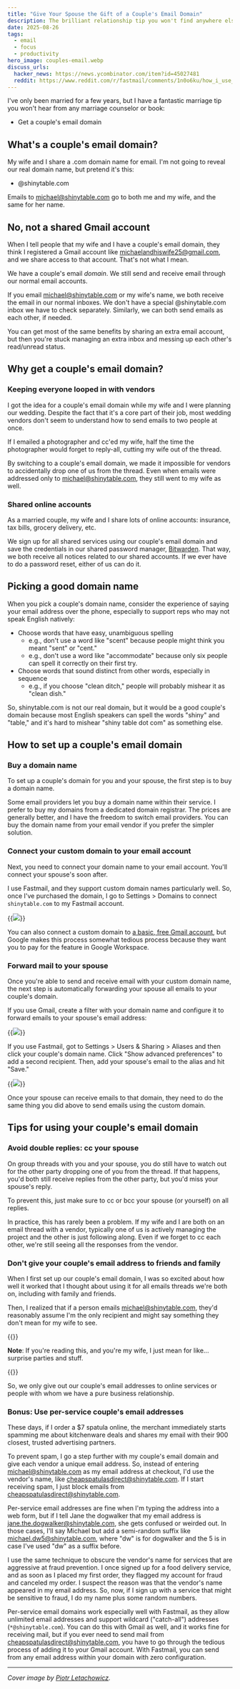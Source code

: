 ```yaml
---
title: "Give Your Spouse the Gift of a Couple's Email Domain"
description: The brilliant relationship tip you won't find anywhere else.
date: 2025-08-26
tags:
  - email
  - focus
  - productivity
hero_image: couples-email.webp
discuss_urls:
  hacker_news: https://news.ycombinator.com/item?id=45027481
  reddit: https://www.reddit.com/r/fastmail/comments/1n0o6ku/how_i_use_fastmail_to_share_a_custom_domain_name/
---
```


<!-- markdownlint-disable no-bare-urls -->

I've only been married for a few years, but I have a fantastic marriage tip you won't hear from any marriage counselor or book:

- Get a couple's email domain

## What's a couple's email domain?

My wife and I share a .com domain name for email. I'm not going to reveal our real domain name, but pretend it's this:

- @shinytable.com

Emails to michael@shinytable.com go to both me and my wife, and the same for her name.

## No, not a shared Gmail account

When I tell people that my wife and I have a couple's email domain, they think I registered a Gmail account like michaelandhiswife25@gmail.com, and we share access to that account. That's not what I mean.

We have a couple's email _domain_. We still send and receive email through our normal email accounts.

If you email michael@shinytable.com or my wife's name, we both receive the email in our normal inboxes. We don't have a special @shinytable.com inbox we have to check separately. Similarly, we can both send emails as each other, if needed.

You can get most of the same benefits by sharing an extra email account, but then you're stuck managing an extra inbox and messing up each other's read/unread status.

## Why get a couple's email domain?

### Keeping everyone looped in with vendors

I got the idea for a couple's email domain while my wife and I were planning our wedding. Despite the fact that it's a core part of their job, most wedding vendors don't seem to understand how to send emails to two people at once.

If I emailed a photographer and cc'ed my wife, half the time the photographer would forget to reply-all, cutting my wife out of the thread.

By switching to a couple's email domain, we made it impossible for vendors to accidentally drop one of us from the thread. Even when emails were addressed only to michael@shinytable.com, they still went to my wife as well.

### Shared online accounts

As a married couple, my wife and I share lots of online accounts: insurance, tax bills, grocery delivery, etc.

We sign up for all shared services using our couple's email domain and save the credentials in our shared password manager, [Bitwarden](https://bitwarden.com/). That way, we both receive all notices related to our shared accounts. If we ever have to do a password reset, either of us can do it.

## Picking a good domain name

When you pick a couple's domain name, consider the experience of saying your email address over the phone, especially to support reps who may not speak English natively:

- Choose words that have easy, unambiguous spelling
  - e.g., don't use a word like "scent" because people might think you meant "sent" or "cent."
  - e.g., don't use a word like "accommodate" because only six people can spell it correctly on their first try.
- Choose words that sound distinct from other words, especially in sequence
  - e.g., if you choose "clean ditch," people will probably mishear it as "clean dish."

So, shinytable.com is not our real domain, but it would be a good couple's domain because most English speakers can spell the words "shiny" and "table," and it's hard to mishear "shiny table dot com" as something else.

## How to set up a couple's email domain

### Buy a domain name

To set up a couple's domain for you and your spouse, the first step is to buy a domain name.

Some email providers let you buy a domain name within their service. I prefer to buy my domains from a dedicated domain registrar. The prices are generally better, and I have the freedom to switch email providers. You can buy the domain name from your email vendor if you prefer the simpler solution.

### Connect your custom domain to your email account

Next, you need to connect your domain name to your email account. You'll connect your spouse's soon after.

I use Fastmail, and they support custom domain names particularly well. So, once I've purchased the domain, I go to Settings > Domains to connect `shinytable.com` to my Fastmail account.

{{<img src="fastmail-add-domain.webp" max-width="600px">}}

You can also connect a custom domain to [a basic, free Gmail account](https://andykong.org/blog/freebusinessemail/), but Google makes this process somewhat tedious process because they want you to pay for the feature in Google Workspace.

### Forward mail to your spouse

Once you're able to send and receive email with your custom domain name, the next step is automatically forwarding your spouse all emails to your couple's domain.

If you use Gmail, create a filter with your domain name and configure it to forward emails to your spouse's email address:

{{<img src="gmail-rule.webp">}}

If you use Fastmail, got to Settings > Users & Sharing > Aliases and then click your couple's domain name. Click "Show advanced preferences" to add a second recipient. Then, add your spouse's email to the alias and hit "Save."

{{<img src="fastmail-alias.webp">}}

Once your spouse can receive emails to that domain, they need to do the same thing you did above to send emails using the custom domain.

## Tips for using your couple's email domain

### Avoid double replies: cc your spouse

On group threads with you and your spouse, you do still have to watch out for the other party dropping one of you from the thread. If that happens, you'd both still receive replies from the other party, but you'd miss your spouse's reply.

To prevent this, just make sure to cc or bcc your spouse (or yourself) on all replies.

In practice, this has rarely been a problem. If my wife and I are both on an email thread with a vendor, typically one of us is actively managing the project and the other is just following along. Even if we forget to cc each other, we're still seeing all the responses from the vendor.

### Don't give your couple's email address to friends and family

When I first set up our couple's email domain, I was so excited about how well it worked that I thought about using it for all emails threads we're both on, including with family and friends.

Then, I realized that if a person emails michael@shinytable.com, they'd reasonably assume I'm the only recipient and might say something they don't mean for my wife to see.

{{<notice type="info">}}

**Note**: If you're reading this, and you're my wife, I just mean for like... surprise parties and stuff.

{{</notice>}}

So, we only give out our couple's email addresses to online services or people with whom we have a pure business relationship.

### Bonus: Use per-service couple's email addresses

These days, if I order a $7 spatula online, the merchant immediately starts spamming me about kitchenware deals and shares my email with their 900 closest, trusted advertising partners.

To prevent spam, I go a step further with my couple's email domain and give each vendor a unique email address. So, instead of entering michael@shinytable.com as my email address at checkout, I'd use the vendor's name, like cheapspatulasdirect@shinytable.com. If I start receiving spam, I just block emails from cheapspatulasdirect@shinytable.com.

Per-service email addresses are fine when I'm typing the address into a web form, but if I tell Jane the dogwalker that my email address is jane.the.dogwalker@shinytable.com, she gets confused or weirded out. In those cases, I'll say Michael but add a semi-random suffix like michael.dw5@shinytable.com, where "dw" is for dogwalker and the 5 is in case I've used "dw" as a suffix before.

I use the same technique to obscure the vendor's name for services that are aggressive at fraud prevention. I once signed up for a food delivery service, and as soon as I placed my first order, they flagged my account for fraud and canceled my order. I suspect the reason was that the vendor's name appeared in my email address. So, now, if I sign up with a service that might be sensitive to fraud, I do my name plus some random numbers.

Per-service email domains work especially well with Fastmail, as they allow unlimited email addresses and support wildcard ("catch-all") addresses (`*@shinytable.com`). You can do this with Gmail as well, and it works fine for receiving mail, but if you ever need to send mail from cheapspatulasdirect@shinytable.com, you have to go through the tedious process of adding it to your Gmail account. With Fastmail, you can send from any email address within your domain with zero configuration.

---

_Cover image by [Piotr Letachowicz](https://cartoony.eu)._
